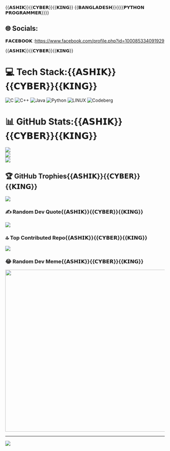 {{𝗔𝗦𝗛𝗜𝗞}}{{𝗖𝗬𝗕𝗘𝗥}}{{𝗞𝗜𝗡𝗚}}
{{𝗕𝗔𝗡𝗚𝗟𝗔𝗗𝗘𝗦𝗛}}{{{{𝗣𝗬𝗧𝗛𝗢𝗡 𝗣𝗥𝗢𝗚𝗥𝗔𝗠𝗠𝗘𝗥}}}}

## 🌐 Socials:
𝗙𝗔𝗖𝗘𝗕𝗢𝗢𝗞 :https://www.facebook.com/profile.php?id=100085334091929

{{𝗔𝗦𝗛𝗜𝗞}}{{𝗖𝗬𝗕𝗘𝗥}}{{𝗞𝗜𝗡𝗚}}

# 💻 Tech Stack:{{𝗔𝗦𝗛𝗜𝗞}}{{𝗖𝗬𝗕𝗘𝗥}}{{𝗞𝗜𝗡𝗚}}
![C](https://img.shields.io/badge/c-%2300599C.svg?style=for-the-badge&logo=c&logoColor=white) ![C++](https://img.shields.io/badge/c++-%2300599C.svg?style=for-the-badge&logo=c%2B%2B&logoColor=white) ![Java](https://img.shields.io/badge/java-%23ED8B00.svg?style=for-the-badge&logo=java&logoColor=white) ![Python](https://img.shields.io/badge/python-3670A0?style=for-the-badge&logo=python&logoColor=ffdd54) ![LINUX](https://img.shields.io/badge/Linux-FCC624?style=for-the-badge&logo=linux&logoColor=black) ![Codeberg](https://img.shields.io/badge/Codeberg-2185D0?style=for-the-badge&logo=Codeberg&logoColor=white)
# 📊 GitHub Stats:{{𝗔𝗦𝗛𝗜𝗞}}{{𝗖𝗬𝗕𝗘𝗥}}{{𝗞𝗜𝗡𝗚}}
![](https://github-readme-stats.vercel.app/api?username=ashikvai999&theme=dark&hide_border=false&include_all_commits=true&count_private=true)<br/>
![](https://github-readme-streak-stats.herokuapp.com/?user=ashikvai999&theme=dark&hide_border=false)<br/>
![](https://github-readme-stats.vercel.app/api/top-langs/?username=ashikvai999&theme=dark&hide_border=false&include_all_commits=true&count_private=true&layout=compact)

## 🏆 GitHub Trophies{{𝗔𝗦𝗛𝗜𝗞}}{{𝗖𝗬𝗕𝗘𝗥}}{{𝗞𝗜𝗡𝗚}}
![](https://github-profile-trophy.vercel.app/?username=ashikvai999&theme=radical&no-frame=false&no-bg=false&margin-w=4)

### ✍️ Random Dev Quote{{𝗔𝗦𝗛𝗜𝗞}}{{𝗖𝗬𝗕𝗘𝗥}}{{𝗞𝗜𝗡𝗚}}
![](https://quotes-github-readme.vercel.app/api?type=horizontal&theme=radical)

### 🔝 Top Contributed Repo{{𝗔𝗦𝗛𝗜𝗞}}{{𝗖𝗬𝗕𝗘𝗥}}{{𝗞𝗜𝗡𝗚}}
![](https://github-contributor-stats.{{𝗔𝗦𝗛𝗜𝗞}}vercel.app/api?username=ashikvai999&limit=5&theme=dark&combine_all_yearly_contributions=true)

### 😂 Random Dev Meme{{𝗔𝗦𝗛𝗜𝗞}}{{𝗖𝗬𝗕𝗘𝗥}}{{𝗞𝗜𝗡𝗚}}
<img src="https://rm.up.railway.app/" width="512px"/>

---
[![](https://visitcount.itsvg.in/api?id=ashikvai999&icon=0&color=0)](https://visitcount.itsvg.in)

<!-- Proudly created with GPRM ( https://gprm.itsvg.in ) -->

